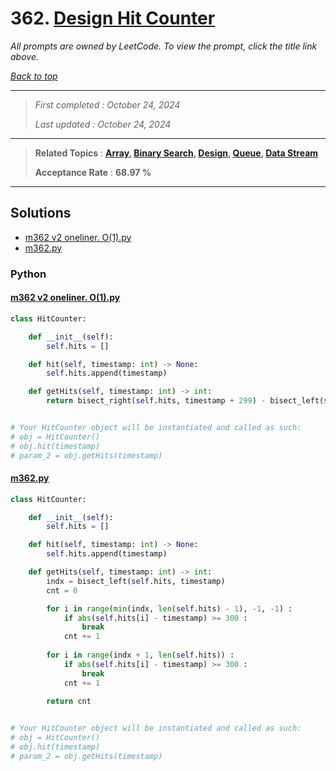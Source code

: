 # 362. [Design Hit Counter](<https://leetcode.com/problems/design-hit-counter>)

*All prompts are owned by LeetCode. To view the prompt, click the title link above.*

*[Back to top](<../README.md>)*

------

> *First completed : October 24, 2024*
>
> *Last updated : October 24, 2024*

------

> **Related Topics** : **[Array](<by_topic/Array.md>), [Binary Search](<by_topic/Binary Search.md>), [Design](<by_topic/Design.md>), [Queue](<by_topic/Queue.md>), [Data Stream](<by_topic/Data Stream.md>)**
>
> **Acceptance Rate** : **68.97 %**

------

## Solutions

- [m362 v2 oneliner. O(1).py](<../my-submissions/m362 v2 oneliner. O(1).py>)
- [m362.py](<../my-submissions/m362.py>)
### Python
#### [m362 v2 oneliner. O(1).py](<../my-submissions/m362 v2 oneliner. O(1).py>)
```Python
class HitCounter:

    def __init__(self):
        self.hits = []

    def hit(self, timestamp: int) -> None:
        self.hits.append(timestamp)

    def getHits(self, timestamp: int) -> int:
        return bisect_right(self.hits, timestamp + 299) - bisect_left(self.hits, timestamp - 299)


# Your HitCounter object will be instantiated and called as such:
# obj = HitCounter()
# obj.hit(timestamp)
# param_2 = obj.getHits(timestamp)

```

#### [m362.py](<../my-submissions/m362.py>)
```Python
class HitCounter:

    def __init__(self):
        self.hits = []

    def hit(self, timestamp: int) -> None:
        self.hits.append(timestamp)

    def getHits(self, timestamp: int) -> int:
        indx = bisect_left(self.hits, timestamp)
        cnt = 0

        for i in range(min(indx, len(self.hits) - 1), -1, -1) :
            if abs(self.hits[i] - timestamp) >= 300 :
                break
            cnt += 1
        
        for i in range(indx + 1, len(self.hits)) :
            if abs(self.hits[i] - timestamp) >= 300 :
                break
            cnt += 1
        
        return cnt


# Your HitCounter object will be instantiated and called as such:
# obj = HitCounter()
# obj.hit(timestamp)
# param_2 = obj.getHits(timestamp)

```

